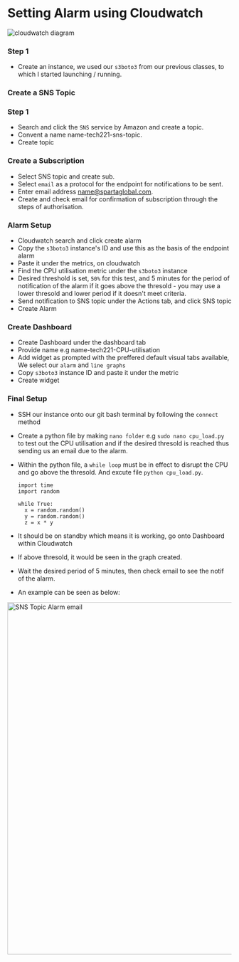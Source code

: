 <h1>Setting Alarm using Cloudwatch</h1>

![cloudwatch diagram](https://user-images.githubusercontent.com/126012715/235471175-ccb6017a-bc36-430c-a9f5-5ec96f23648b.png)



<h3>Step 1</h3>

- Create an instance, we used our `s3boto3` from our previous classes, to which I started launching / running. 

<h3>Create a SNS Topic</h3>

<h3>Step 1</h3>

- Search and click the `SNS` service by Amazon and create a topic.
- Convent a name name-tech221-sns-topic.
- Create topic

<h3>Create a Subscription</h3>

- Select SNS topic and create sub.
- Select `email` as a protocol for the endpoint for notifications to be sent.
- Enter email address name@spartaglobal.com.
- Create and check email for confirmation of subscription through the steps of authorisation.

<h3>Alarm Setup</h3>

- Cloudwatch search and click create alarm
- Copy the `s3boto3` instance's ID and use this as the basis of the endpoint alarm
- Paste it under the metrics, on cloudwatch
- Find the CPU utilisation metric under the `s3boto3` instance 
- Desired threshold is set, `50%` for this test, and 5 minutes for the period of notification of the alarm if it goes above the thresold - you may use a 
lower thresold and lower period if it doesn't meet criteria.
- Send notification to SNS topic under the Actions tab, and click SNS topic
- Create Alarm

<h3>Create Dashboard </h3>

- Create Dashboard under the dashboard tab
- Provide name e.g name-tech221-CPU-utilisation
- Add widget as prompted with the preffered default visual tabs available, We select our `alarm` and `line graphs`
- Copy `s3boto3` instance ID and paste it under the metric
- Create widget

<h3>Final Setup</h3>

- SSH our instance onto our git bash terminal by following the `connect` method
- Create a python file by making `nano folder` e.g `sudo nano cpu_load.py` to test out the CPU utilisation and if the desired thresold is reached thus sending us an email due to the alarm.
- Within the python file, a `while loop` must be in effect to disrupt the CPU and go above the thresold. And excute file `python cpu_load.py`.

      import time
      import random
      
      while True:     
        x = random.random()     
        y = random.random()     
        z = x * y

- It should be on standby which means it is working, go onto Dashboard within Cloudwatch
- If above thresold, it would be seen in the graph created.
- Wait the desired period of 5 minutes, then check email to see the notif of the alarm.
- An example can be seen as below:

<img width="792" alt="SNS Topic Alarm email" src="https://user-images.githubusercontent.com/126012715/235470995-3787aaef-64ac-414b-b1af-af4b3ed039e7.png">
